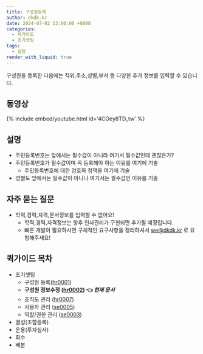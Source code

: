 ```yaml
---
title: 구성원등록
author: dkdk.kr
date: 2024-07-02 13:00:00 +0800
categories:
  - 퀵가이드
  - 초기셋팅
tags:
  - 설정
render_with_liquid: true
---
```

구성원을 등록한 다음에는 직위,주소,성별,부서 등 다양한 추가 정보를 입력할 수 있습니다. 

## 동영상

{% include embed/youtube.html id='4COey8TD_tw' %}

## 설명

- 주민등록번호는 앞에서는 필수값이 아니라 여기서 필수값인데 괜찮은가? 
- 주민등록번호가 필수값이며 꼭 등록해야 하는 이유를 여기에 기술
	- 주민등록번호에 대한 암호화 정책을 여기에 기술
- 성별도 앞에서는 필수값이 아니나 여기서는 필수값인 이유를 기술

## 자주 묻는 질문

- 학력,경력,자격,문서정보를 입력할 수 없어요!
	- 학력,경력,자격정보는 향후 인사관리가 구현되면 추가될 예정입니다.
	- 빠른 개발이 필요하시면 구체적인 요구사항을 정리하셔서 we@dkdk.kr 로 요청해주세요!

## 퀵가이드 목차

- 초기셋팅
	- 구성원 등록([hr0001](2024-07-02-hr0001.md)) 
	- **구성원 정보수정 ([hr0002](2024-07-02-hr0002.md)) 👈 _현재 문서_**
	- 조직도 관리 ([hr0007](2024-07-02-hr0007.md))
	- 사용자 관리 ([se0005](2024-07-02-se0005.md))
	- 역할/권한 관리 ([se0003](2024-07-02-se0003.md))
- 결성(조합등록)
- 운용(투자심사)
- 회수
- 배분
